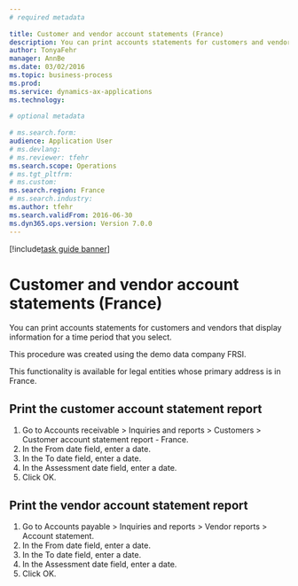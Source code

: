 ```yaml
--- 
# required metadata 
 
title: Customer and vendor account statements (France)
description: You can print accounts statements for customers and vendors that display information for a time period that you select. 
author: TonyaFehr 
manager: AnnBe 
ms.date: 03/02/2016
ms.topic: business-process 
ms.prod:  
ms.service: dynamics-ax-applications 
ms.technology:  
 
# optional metadata 
 
# ms.search.form:   
audience: Application User 
# ms.devlang:  
# ms.reviewer: tfehr 
ms.search.scope: Operations 
# ms.tgt_pltfrm:  
# ms.custom:  
ms.search.region: France
# ms.search.industry: 
ms.author: tfehr 
ms.search.validFrom: 2016-06-30 
ms.dyn365.ops.version: Version 7.0.0 
---
```


[!include[task guide banner](../../includes/task-guide-banner.md)]

# Customer and vendor account statements (France)

You can print accounts statements for customers and vendors that display information for a time period that you select.

This procedure was created using the demo data company FRSI. 

This functionality is available for legal entities whose primary address is in France.




## Print the customer account statement report
1. Go to Accounts receivable > Inquiries and reports > Customers > Customer account statement report - France.
2. In the From date field, enter a date.
3. In the To date field, enter a date.
4. In the Assessment date field, enter a date.
5. Click OK.

## Print the vendor account statement report
1. Go to Accounts payable > Inquiries and reports > Vendor reports > Account statement.
2. In the From date field, enter a date.
3. In the To date field, enter a date.
4. In the Assessment date field, enter a date.
5. Click OK.

